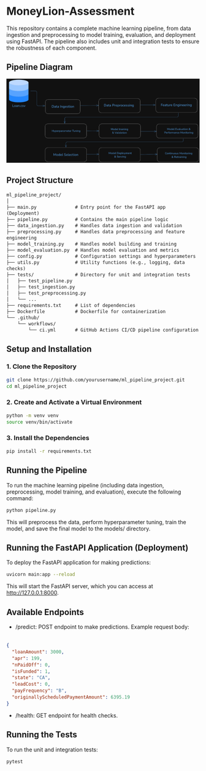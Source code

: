 ﻿# MoneyLion-Assessment

This repository contains a complete machine learning pipeline, from data ingestion and preprocessing to model training, evaluation, and deployment using FastAPI. The pipeline also includes unit and integration tests to ensure the robustness of each component.

## Pipeline Diagram
![Pipeline Diagram](Pipeline_Diagram.png)


## Project Structure

```
ml_pipeline_project/
│
├── main.py              # Entry point for the FastAPI app (Deployment)
├── pipeline.py          # Contains the main pipeline logic
├── data_ingestion.py    # Handles data ingestion and validation
├── preprocessing.py     # Handles data preprocessing and feature engineering
├── model_training.py    # Handles model building and training
├── model_evaluation.py  # Handles model evaluation and metrics
├── config.py            # Configuration settings and hyperparameters
├── utils.py             # Utility functions (e.g., logging, data checks)
├── tests/               # Directory for unit and integration tests
│   ├── test_pipeline.py
│   ├── test_ingestion.py
│   ├── test_preprocessing.py
│   └── ...
├── requirements.txt     # List of dependencies
├── Dockerfile           # Dockerfile for containerization
└── .github/
    └── workflows/
        └── ci.yml       # GitHub Actions CI/CD pipeline configuration

```


## Setup and Installation

### 1. Clone the Repository

```bash
git clone https://github.com/yourusername/ml_pipeline_project.git
cd ml_pipeline_project
```


### 2. Create and Activate a Virtual Environment
```bash
python -m venv venv
source venv/bin/activate
```
### 3. Install the Dependencies
```bash
pip install -r requirements.txt
```

## Running the Pipeline
To run the machine learning pipeline (including data ingestion, preprocessing, model training, and evaluation), execute the following command:

```bash
python pipeline.py
```
This will preprocess the data, perform hyperparameter tuning, train the model, and save the final model to the models/ directory.

## Running the FastAPI Application (Deployment)
To deploy the FastAPI application for making predictions:

```bash
uvicorn main:app --reload
```
This will start the FastAPI server, which you can access at http://127.0.0.1:8000.


## Available Endpoints
- /predict: POST endpoint to make predictions. Example request body:

```json

{
  "loanAmount": 3000,
  "apr": 199,
  "nPaidOff": 0,
  "isFunded": 1,
  "state": "CA",
  "leadCost": 0,
  "payFrequency": "B",
  "originallyScheduledPaymentAmount": 6395.19
}
```
- /health: GET endpoint for health checks.


## Running the Tests
To run the unit and integration tests:

```bash
pytest
```
